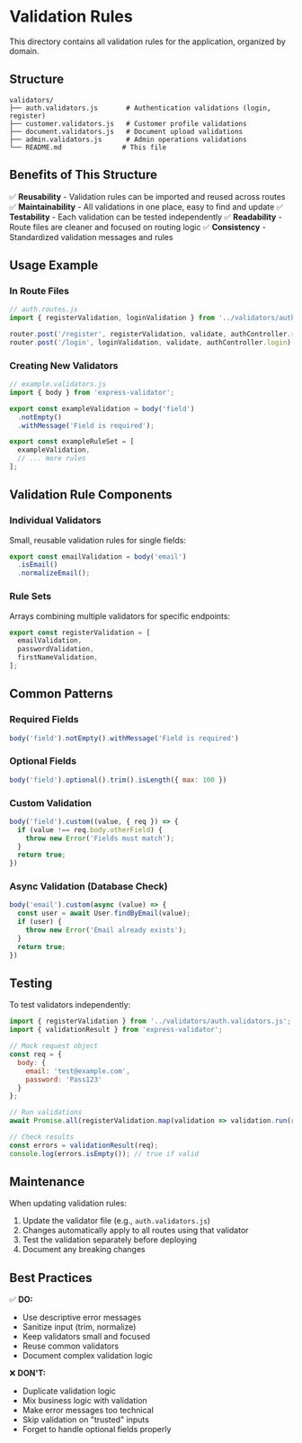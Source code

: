 # Validation Rules

This directory contains all validation rules for the application, organized by domain.

## Structure

```
validators/
├── auth.validators.js       # Authentication validations (login, register)
├── customer.validators.js   # Customer profile validations
├── document.validators.js   # Document upload validations
├── admin.validators.js      # Admin operations validations
└── README.md               # This file
```

## Benefits of This Structure

✅ **Reusability** - Validation rules can be imported and reused across routes
✅ **Maintainability** - All validations in one place, easy to find and update
✅ **Testability** - Each validation can be tested independently
✅ **Readability** - Route files are cleaner and focused on routing logic
✅ **Consistency** - Standardized validation messages and rules

## Usage Example

### In Route Files

```javascript
// auth.routes.js
import { registerValidation, loginValidation } from '../validators/auth.validators.js';

router.post('/register', registerValidation, validate, authController.register);
router.post('/login', loginValidation, validate, authController.login);
```

### Creating New Validators

```javascript
// example.validators.js
import { body } from 'express-validator';

export const exampleValidation = body('field')
  .notEmpty()
  .withMessage('Field is required');

export const exampleRuleSet = [
  exampleValidation,
  // ... more rules
];
```

## Validation Rule Components

### Individual Validators
Small, reusable validation rules for single fields:
```javascript
export const emailValidation = body('email')
  .isEmail()
  .normalizeEmail();
```

### Rule Sets
Arrays combining multiple validators for specific endpoints:
```javascript
export const registerValidation = [
  emailValidation,
  passwordValidation,
  firstNameValidation,
];
```

## Common Patterns

### Required Fields
```javascript
body('field').notEmpty().withMessage('Field is required')
```

### Optional Fields
```javascript
body('field').optional().trim().isLength({ max: 100 })
```

### Custom Validation
```javascript
body('field').custom((value, { req }) => {
  if (value !== req.body.otherField) {
    throw new Error('Fields must match');
  }
  return true;
})
```

### Async Validation (Database Check)
```javascript
body('email').custom(async (value) => {
  const user = await User.findByEmail(value);
  if (user) {
    throw new Error('Email already exists');
  }
  return true;
})
```

## Testing

To test validators independently:

```javascript
import { registerValidation } from '../validators/auth.validators.js';
import { validationResult } from 'express-validator';

// Mock request object
const req = {
  body: {
    email: 'test@example.com',
    password: 'Pass123'
  }
};

// Run validations
await Promise.all(registerValidation.map(validation => validation.run(req)));

// Check results
const errors = validationResult(req);
console.log(errors.isEmpty()); // true if valid
```

## Maintenance

When updating validation rules:

1. Update the validator file (e.g., `auth.validators.js`)
2. Changes automatically apply to all routes using that validator
3. Test the validation separately before deploying
4. Document any breaking changes

## Best Practices

✅ **DO:**
- Use descriptive error messages
- Sanitize input (trim, normalize)
- Keep validators small and focused
- Reuse common validators
- Document complex validation logic

❌ **DON'T:**
- Duplicate validation logic
- Mix business logic with validation
- Make error messages too technical
- Skip validation on "trusted" inputs
- Forget to handle optional fields properly

